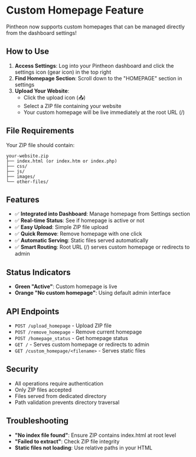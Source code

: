 # Custom Homepage Feature

Pintheon now supports custom homepages that can be managed directly from the dashboard settings!

## How to Use

1. **Access Settings**: Log into your Pintheon dashboard and click the settings icon (gear icon) in the top right
2. **Find Homepage Section**: Scroll down to the "HOMEPAGE" section in settings
3. **Upload Your Website**: 
   - Click the upload icon (📤) 
   - Select a ZIP file containing your website
   - Your custom homepage will be live immediately at the root URL (/)

## File Requirements

Your ZIP file should contain:
```
your-website.zip
├── index.html (or index.htm or index.php)
├── css/
├── js/
├── images/
└── other-files/
```

## Features

- ✅ **Integrated into Dashboard**: Manage homepage from Settings section
- ✅ **Real-time Status**: See if homepage is active or not
- ✅ **Easy Upload**: Simple ZIP file upload
- ✅ **Quick Remove**: Remove homepage with one click
- ✅ **Automatic Serving**: Static files served automatically
- ✅ **Smart Routing**: Root URL (/) serves custom homepage or redirects to admin

## Status Indicators

- **Green "Active"**: Custom homepage is live
- **Orange "No custom homepage"**: Using default admin interface

## API Endpoints

- `POST /upload_homepage` - Upload ZIP file
- `POST /remove_homepage` - Remove current homepage  
- `POST /homepage_status` - Get homepage status
- `GET /` - Serves custom homepage or redirects to admin
- `GET /custom_homepage/<filename>` - Serves static files

## Security

- All operations require authentication
- Only ZIP files accepted
- Files served from dedicated directory
- Path validation prevents directory traversal

## Troubleshooting

- **"No index file found"**: Ensure ZIP contains index.html at root level
- **"Failed to extract"**: Check ZIP file integrity
- **Static files not loading**: Use relative paths in your HTML 